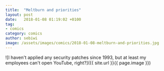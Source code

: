 ```yaml
---
title:  "Meltburn and priorities"
layout: post
date:   2018-01-08 01:19:02 +0100
tag:
- comics
category: comics
author: sebiwi
image: /assets/images/comics/2018-01-08-meltburn-and-priorities.jpg
---
```


![I haven't applied any security patches since 1993, but at least my employees can't open YouTube, right?]({{ site.url }}{{ page.image }})
